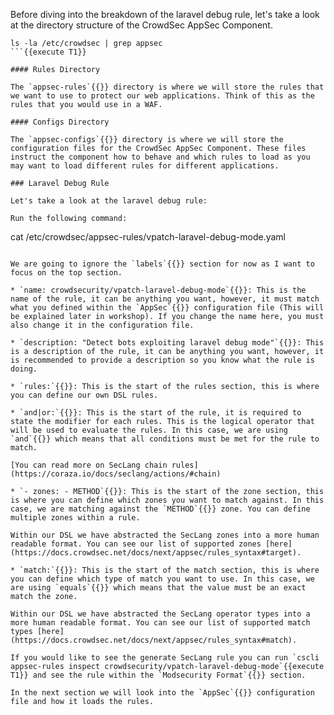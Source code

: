 Before diving into the breakdown of the laravel debug rule, let's take a look at the directory structure of the CrowdSec AppSec Component.

```
ls -la /etc/crowdsec | grep appsec
```{{execute T1}}

#### Rules Directory

The `appsec-rules`{{}} directory is where we will store the rules that we want to use to protect our web applications. Think of this as the rules that you would use in a WAF.

#### Configs Directory

The `appsec-configs`{{}} directory is where we will store the configuration files for the CrowdSec AppSec Component. These files instruct the component how to behave and which rules to load as you may want to load different rules for different applications.

### Laravel Debug Rule

Let's take a look at the laravel debug rule:

Run the following command:
```
cat /etc/crowdsec/appsec-rules/vpatch-laravel-debug-mode.yaml
```{{execute T1}}

We are going to ignore the `labels`{{}} section for now as I want to focus on the top section.

* `name: crowdsecurity/vpatch-laravel-debug-mode`{{}}: This is the name of the rule, it can be anything you want, however, it must match what you defined within the `AppSec`{{}} configuration file (This will be explained later in workshop). If you change the name here, you must also change it in the configuration file.

* `description: "Detect bots exploiting laravel debug mode"`{{}}: This is a description of the rule, it can be anything you want, however, it is recommended to provide a description so you know what the rule is doing.

* `rules:`{{}}: This is the start of the rules section, this is where you can define our own DSL rules.

* `and|or:`{{}}: This is the start of the rule, it is required to state the modifier for each rules. This is the logical operator that will be used to evaluate the rules. In this case, we are using `and`{{}} which means that all conditions must be met for the rule to match.

[You can read more on SecLang chain rules](https://coraza.io/docs/seclang/actions/#chain)

* `- zones: - METHOD`{{}}: This is the start of the zone section, this is where you can define which zones you want to match against. In this case, we are matching against the `METHOD`{{}} zone. You can define multiple zones within a rule.

Within our DSL we have abstracted the SecLang zones into a more human readable format. You can see our list of supported zones [here](https://docs.crowdsec.net/docs/next/appsec/rules_syntax#target).

* `match:`{{}}: This is the start of the match section, this is where you can define which type of match you want to use. In this case, we are using `equals`{{}} which means that the value must be an exact match the zone.

Within our DSL we have abstracted the SecLang operator types into a more human readable format. You can see our list of supported match types [here](https://docs.crowdsec.net/docs/next/appsec/rules_syntax#match).

If you would like to see the generate SecLang rule you can run `cscli appsec-rules inspect crowdsecurity/vpatch-laravel-debug-mode`{{execute T1}} and see the rule within the `Modsecurity Format`{{}} section.

In the next section we will look into the `AppSec`{{}} configuration file and how it loads the rules.